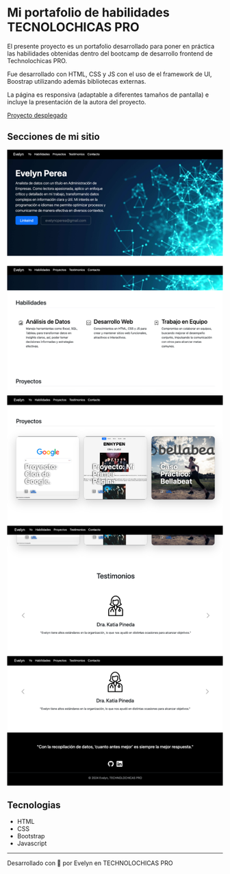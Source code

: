 # Mi portafolio de habilidades TECNOLOCHICAS PRO

El presente proyecto es un portafolio desarrollado para poner en práctica las habilidades obtenidas dentro del bootcamp de desarrollo frontend de Technolochicas PRO.

Fue desarrollado con  HTML, CSS y JS con el uso de el framework de UI, Boostrap utilizando además bibliotecas externas.

La página es responsiva (adaptable a diferentes tamaños de pantalla) e incluye la presentación de la autora del proyecto.

[Proyecto desplegado](https://evelynperea.netlify.app)

## Secciones de mi sitio

![Presentación](assets/readme/1.png)
![Presentación](assets/readme/2.png)
![Presentación](assets/readme/3.png)
![Presentación](assets/readme/4.png)
![Presentación](assets/readme/5.png)

## Tecnologias
* HTML
* CSS
* Bootstrap
* Javascript

---

Desarrollado con 💟 por Evelyn en TECHNOLOCHICAS PRO
